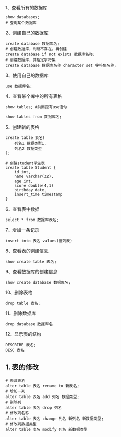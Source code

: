 1、查看所有的数据库

```mysql
show databases;
# 查询某个数据库   
```

2、创建自己的数据库

```mysql
create database 数据库名;
# 创建数据库，判断不存在，再创建
create database if not exists 数据库名称;
# 创建数据库，并指定字符集
create database 数据库名称 character set 字符集名称;
```

3、使用自己的数据库

```mysql
use 数据库名;
```

4、查看某个库中的所有表格

```mysql
show tables; #前面要有use语句

show tables from 数据库名;
```

5、创建新的表格

```mysql
create table 表名(
	列名1 数据类型1,
    列名2 数据类型
);
```

```mysql
# 创建student学生表
create table Student {
	id int,
	name varchar(32),
	age int,
	score double(4,1)
	birthday date,
	insert_time timestamp
}
```

6、查看表中数据

```mysql
select * from 数据库表名;
```

7、增加一条记录

```mysql
insert into 表名 values(值列表)
```

8、查看表的创建信息

```mysql
show create table 表名;
```

9、查看数据库的创建信息

```mysql
show create database 数据库名;
```

10、删除表格

```mysql
drop table 表名;
```

11、删除数据库

```mysql
drop database 数据库名
```

12、显示表的结构

```mysql
DESCRIBE 表名;
DESC 表名
```

## 1. 表的修改

```mysql
# 修改表名
alter table 表名 rename to 新表名;
# 增加一列
alter table 表名 add 列名 数据类型;
# 删除列
alter table 表名 drop 列名
# 修改列名称
alter table 表名 change 列名 新列名 新数据类型;
# 修改列数据类型
alter table 表名 modify 列名 新数据类型
```

